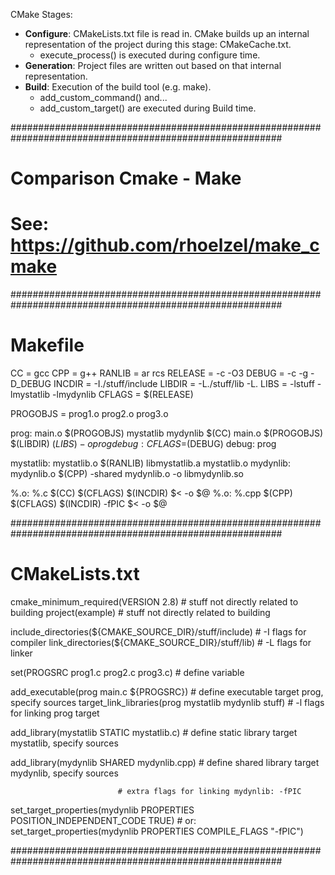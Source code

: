 CMake Stages:
* **Configure**: CMakeLists.txt file is read in. CMake builds up an internal representation of the project during this stage: CMakeCache.txt.
	* execute_process() is executed during configure time.
* **Generation**: Project files are written out based on that internal representation.
* **Build**: Execution of the build tool (e.g. make).
	* add_custom_command() and...
	* add_custom_target() are executed during Build time.


#########################################################################################################
# Comparison Cmake - Make
# See: https://github.com/rhoelzel/make_cmake
#########################################################################################################
# Makefile

CC = gcc
CPP = g++
RANLIB = ar rcs
RELEASE = -c -O3
DEBUG = -c -g -D_DEBUG
INCDIR = -I./stuff/include
LIBDIR = -L./stuff/lib -L.
LIBS = -lstuff -lmystatlib -lmydynlib
CFLAGS = $(RELEASE)

PROGOBJS = prog1.o prog2.o prog3.o

prog: main.o $(PROGOBJS) mystatlib mydynlib
	$(CC) main.o $(PROGOBJS) $(LIBDIR) $(LIBS) -o prog
debug: CFLAGS=$(DEBUG)
debug: prog

mystatlib: mystatlib.o
	$(RANLIB) libmystatlib.a mystatlib.o
mydynlib: mydynlib.o
	$(CPP) -shared mydynlib.o -o libmydynlib.so

%.o: %.c
	$(CC) $(CFLAGS) $(INCDIR) $< -o $@
%.o: %.cpp
	$(CPP) $(CFLAGS) $(INCDIR) -fPIC  $< -o $@

#########################################################################################################
# CMakeLists.txt

cmake_minimum_required(VERSION 2.8)			# stuff not directly related to building
project(example)					# stuff not directly related to building

include_directories(${CMAKE_SOURCE_DIR}/stuff/include)	# -I flags for compiler
link_directories(${CMAKE_SOURCE_DIR}/stuff/lib)		# -L flags for linker

set(PROGSRC prog1.c prog2.c prog3.c)			# define variable

add_executable(prog main.c ${PROGSRC})			# define executable target prog, specify sources
target_link_libraries(prog mystatlib mydynlib stuff)	# -l flags for linking prog target

add_library(mystatlib STATIC mystatlib.c)		# define static library target mystatlib, specify sources

add_library(mydynlib SHARED mydynlib.cpp)		# define shared library target mydynlib, specify sources

							# extra flags for linking mydynlib: -fPIC
set_target_properties(mydynlib PROPERTIES POSITION_INDEPENDENT_CODE TRUE)
							# or:
set_target_properties(mydynlib PROPERTIES COMPILE_FLAGS "-fPIC")

#########################################################################################################
